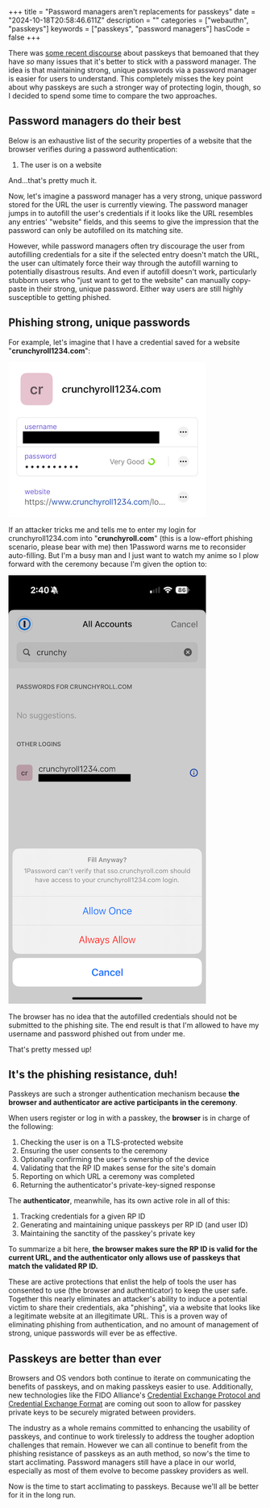 +++
title = "Password managers aren't replacements for passkeys"
date = "2024-10-18T20:58:46.611Z"
description = ""
categories = ["webauthn", "passkeys"]
keywords = ["passkeys", "password managers"]
hasCode = false
+++

There was [some recent discourse](https://world.hey.com/dhh/passwords-have-problems-but-passkeys-have-more-95285df9) about passkeys that bemoaned that they have *so* many issues that it's better to stick with a password manager. The idea is that maintaining strong, unique passwords via a password manager is easier for users to understand. This completely misses the key point about why passkeys are such a stronger way of protecting login, though, so I decided to spend some time to compare the two approaches.

## Password managers do their best

Below is an exhaustive list of the security properties of a website that the browser verifies during a password authentication:

1. The user is on a website

And...that's pretty much it.

Now, let's imagine a password manager has a very strong, unique password stored for the URL the user is currently viewing. The password manager jumps in to autofill the user's credentials if it looks like the URL resembles any entries' "website" fields, and this seems to give the impression that the password can only be autofilled on its matching site.

However, while password managers often try discourage the user from autofilling credentials for a site if the selected entry doesn't match the URL, the user can ultimately force their way through the autofill warning to potentially disastrous results. And even if autofill doesn't work, particularly stubborn users who "just want to get to the website" can manually copy-paste in their strong, unique password. Either way users are still highly susceptible to getting phished.

## Phishing strong, unique passwords

For example, let's imagine that I have a credential saved for a website "**crunchyroll1234.com**":

![My totally legit username and password for the non-existent website crunchyroll1234.com](images/crunchyroll1234.png)

If an attacker tricks me and tells me to enter my login for crunchyroll1234.com into "**crunchyroll.com**" (this is a low-effort phishing scenario, please bear with me) then 1Password warns me to reconsider auto-filling. But I'm a busy man and I just want to watch my anime so I plow forward with the ceremony because I'm given the option to:

![1Password still allows me to enter my credentials on crunchyroll.com](images/autofill_anyway.png)

The browser has no idea that the autofilled credentials should not be submitted to the phishing site. The end result is that I'm allowed to have my username and password phished out from under me.

That's pretty messed up!

## It's the phishing resistance, duh!

Passkeys are such a stronger authentication mechanism because **the browser and authenticator are active participants in the ceremony**.

When users register or log in with a passkey, the **browser** is in charge of the following:

1. Checking the user is on a TLS-protected website
2. Ensuring the user consents to the ceremony
3. Optionally confirming the user's ownership of the device
4. Validating that the RP ID makes sense for the site's domain
5. Reporting on which URL a ceremony was completed
6. Returning the authenticator's private-key-signed response

The **authenticator**, meanwhile, has its own active role in all of this:

1. Tracking credentials for a given RP ID
2. Generating and maintaining unique passkeys per RP ID (and user ID)
3. Maintaining the sanctity of the passkey's private key

To summarize a bit here, **the browser makes sure the RP ID is valid for the current URL, and the authenticator only allows use of passkeys that match the validated RP ID.**

These are active protections that enlist the help of tools the user has consented to use (the browser and authenticator) to keep the user safe. Together this nearly eliminates an attacker's ability to induce a potential victim to share their credentials, aka "phishing", via a website that looks like a legitimate website at an illegitimate URL. This is a proven way of eliminating phishing from authentication, and no amount of management of strong, unique passwords will ever be as effective.

## Passkeys are better than ever

Browsers and OS vendors both continue to iterate on communicating the benefits of passkeys, and on making passkeys easier to use. Additionally, new technologies like the FIDO Alliance's [Credential Exchange Protocol and Credential Exchange Format](https://fidoalliance.org/specifications-credential-exchange-specifications/) are coming out soon to allow for passkey private keys to be securely migrated between providers.

The industry as a whole remains committed to enhancing the usability of passkeys, and continue to work tirelessly to address the tougher adoption challenges that remain. However we can all continue to benefit from the phishing resistance of passkeys as an auth method, so now's the time to start acclimating. Password managers still have a place in our world, especially as most of them evolve to become passkey providers as well.

Now is the time to start acclimating to passkeys. Because we'll all be better for it in the long run.
